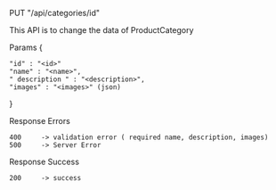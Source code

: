 PUT "/api/categories/id"

This API is to change the data of ProductCategory

Params
{

    "id" : "<id>"
    "name" : "<name>",
    " description " : "<description>",
    "images" : "<images>" (json)

}

Response Errors

    400     -> validation error ( required name, description, images)
    500     -> Server Error

Response Success

    200     -> success
